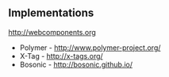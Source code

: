 ##  Implementations

http://webcomponents.org

* Polymer - http://www.polymer-project.org/
* X-Tag - http://x-tags.org/
* Bosonic - http://bosonic.github.io/


